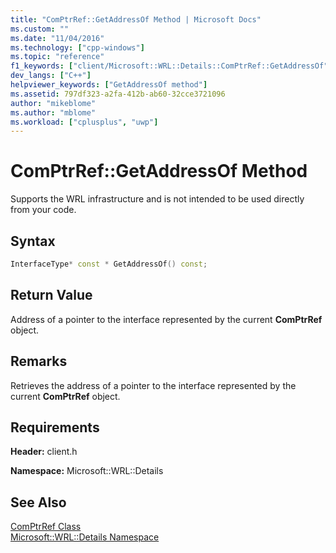```yaml
---
title: "ComPtrRef::GetAddressOf Method | Microsoft Docs"
ms.custom: ""
ms.date: "11/04/2016"
ms.technology: ["cpp-windows"]
ms.topic: "reference"
f1_keywords: ["client/Microsoft::WRL::Details::ComPtrRef::GetAddressOf"]
dev_langs: ["C++"]
helpviewer_keywords: ["GetAddressOf method"]
ms.assetid: 797df323-a2fa-412b-ab60-32cce3721096
author: "mikeblome"
ms.author: "mblome"
ms.workload: ["cplusplus", "uwp"]
---
```

# ComPtrRef::GetAddressOf Method
Supports the WRL infrastructure and is not intended to be used directly from your code.  
  
## Syntax  
  
```cpp  
InterfaceType* const * GetAddressOf() const;  
```  
  
## Return Value  
 Address of a pointer to the interface represented by the current **ComPtrRef** object.  
  
## Remarks  
 Retrieves the address of a pointer to the interface represented by the current **ComPtrRef** object.  
  
## Requirements  
 **Header:** client.h  
  
 **Namespace:** Microsoft::WRL::Details  
  
## See Also  
 [ComPtrRef Class](../windows/comptrref-class.md)   
 [Microsoft::WRL::Details Namespace](../windows/microsoft-wrl-details-namespace.md)